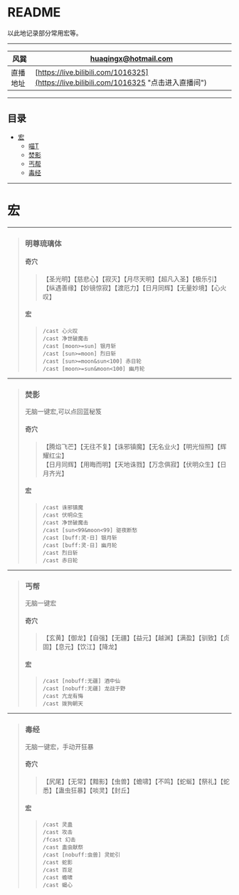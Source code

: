 README
===
以此地记录部分常用宏等。

***
|风巽|huaqingx@hotmail.com|
|---|---
|直播地址|[https://live.bilibili.com/1016325](https://live.bilibili.com/1016325 "点击进入直播间")

***
## 目录
* [宏](#宏)
    * [喵T](#明尊琉璃体)
    * [焚影](#焚影)
    * [丐帮](#丐帮)
    * [毒经](#毒经)

***
宏
===

***
> ### 明尊琉璃体
> #### 奇穴
>>【圣光明】【慈悲心】【寂灭】【月尽天明】【超凡入圣】【极乐引】<br>
>>【纵遇善缘】【妙镜惊寂】【渡厄力】【日月同辉】【无量妙境】【心火叹】<br>
> #### 宏
>> ```
>> /cast 心火叹
>> /cast 净世破魔击
>> /cast [moon>=sun] 银月斩
>> /cast [sun>=moon] 烈日斩
>> /cast [sun>=moon&sun<100] 赤日轮
>> /cast [moon>=sun&moon<100] 幽月轮
>> ```

***
> ### 焚影
>无脑一键宏,可以点回蓝秘笈<br>
> #### 奇穴
>>【腾焰飞芒】【无往不复】【诛邪镇魔】【无名业火】【明光恒照】【辉耀红尘】<br>
>>【日月同辉】【用晦而明】【天地诛戮】【万念俱寂】【伏明众生】【日月齐光】<br>
> #### 宏
>> ```
>> /cast 诛邪镇魔
>> /cast 伏明众生
>> /cast 净世破魔击
>> /cast [sun<99&moon<99] 驱夜断愁 
>> /cast [buff:灵·日] 银月斩 
>> /cast [buff:灵·日] 幽月轮 
>> /cast 烈日斩 
>> /cast 赤日轮
>> ```

***
> ### 丐帮
>无脑一键宏<br>
> #### 奇穴
>>【玄黄】【御龙】【自强】【无疆】【益元】【越渊】【满盈】【驯致】【贞固】【息元】【饮江】【降龙】<br>
> #### 宏
>> ```
>> /cast [nobuff:无疆] 酒中仙
>> /cast [nobuff:无疆] 龙战于野
>> /cast 亢龙有悔
>> /cast 拨狗朝天
>> ```

***
> ### 毒经
>无脑一键宏，手动开狂暴<br>
> #### 奇穴
>>【尻尾】【无常】【黯影】【虫兽】【蟾啸】【不鸣】【蛇蜒】【祭礼】【蛇悉】【蛊虫狂暴】【啖灵】【封丘】<br>
> #### 宏
>> ```
>> /cast 灵蛊
>> /cast 攻击
>> /fcast 幻击
>> /cast 蛊虫献祭
>> /cast [nobuff:虫兽] 灵蛇引
>> /cast 蛇影
>> /cast 百足
>> /cast 蟾啸
>> /cast 蝎心
>> ```
